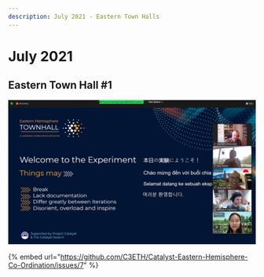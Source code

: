 ```yaml
---
description: July 2021 - Eastern Town Halls
---
```


# July 2021

## Eastern Town Hall \#1

![Eastern Town Hall \#1](../.gitbook/assets/127495404-17354d67-ddf6-4da9-adb3-fe00250ef6aa.png)



{% embed url="https://github.com/C3ETH/Catalyst-Eastern-Hemisphere-Co-Ordination/issues/7" %}



